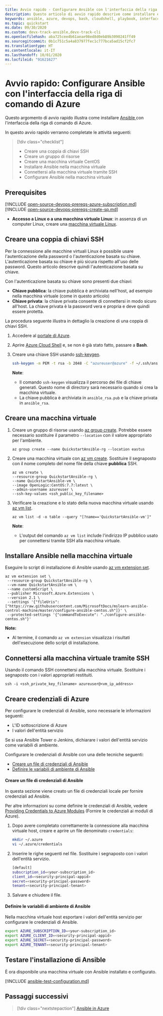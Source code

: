 ```yaml
---
title: Avvio rapido - Configurare Ansible con l'interfaccia della riga di comando di Azure
description: Questo articolo di avvio rapido descrive come installare e configurare Ansible per gestire le risorse di Azure in Ubuntu, CentOS e SLES
keywords: ansible, azure, devops, bash, cloudshell, playbook, interfaccia della riga di comando di azure
ms.topic: quickstart
ms.date: 09/30/2020
ms.custom: devx-track-ansible,devx-track-cli
ms.openlocfilehash: aba725cee4b61aeae98ed8d0eb89b3090241ff49
ms.sourcegitcommit: 0b1c751c5a4a837977fec1c777bca5ad15cf2fc7
ms.translationtype: HT
ms.contentlocale: it-IT
ms.lasthandoff: 10/01/2020
ms.locfileid: "91621627"
---
```

# <a name="quickstart-configure-ansible-using-azure-cli"></a>Avvio rapido: Configurare Ansible con l'interfaccia della riga di comando di Azure

Questo argomento di avvio rapido illustra come installare [Ansible ](https://docs.ansible.com/) con l'interfaccia della riga di comando di Azure.

In questo avvio rapido verranno completate le attività seguenti:

> [!div class="checklist"]
> * Creare una coppia di chiavi SSH
> * Creare un gruppo di risorse
> * Creare una macchina virtuale CentOS 
> * Installare Ansible nella macchina virtuale
> * Connettersi alla macchina virtuale tramite SSH
> * Configurare Ansible nella macchina virtuale

## <a name="prerequisites"></a>Prerequisites

[!INCLUDE [open-source-devops-prereqs-azure-subscription.md](../includes/open-source-devops-prereqs-azure-subscription.md)]
[!INCLUDE [open-source-devops-prereqs-create-sp.md](../includes/open-source-devops-prereqs-create-service-principal.md)]
- **Accesso a Linux o a una macchina virtuale Linux**: in assenza di un computer Linux, creare una [macchina virtuale Linux](/azure/virtual-network/quick-create-cli).

## <a name="create-an-ssh-key-pair"></a>Creare una coppia di chiavi SSH

Per la connessione alle macchine virtuali Linux è possibile usare l'autenticazione della password o l'autenticazione basata su chiave. L'autenticazione basata su chiave è più sicura rispetto all'uso delle password. Questo articolo descrive quindi l'autenticazione basata su chiave.

Con l'autenticazione basata su chiave sono presenti due chiavi:

- **Chiave pubblica**: la chiave pubblica è archiviata nell'host, ad esempio nella macchina virtuale (come in questo articolo)
- **Chiave privata**: la chiave privata consente di connettersi in modo sicuro all'host. La chiave privata è la password vera e propria e deve quindi essere protetta.
        
La procedura seguente illustra in dettaglio la creazione di una coppia di chiavi SSH.

1. Accedere al [portale di Azure](https://portal.azure.com).

1. Aprire [Azure Cloud Shell](/azure/cloud-shell/overview) e, se non è già stato fatto, passare a **Bash**.

1. Creare una chiave SSH usando [ssh-keygen](https://www.ssh.com/ssh/keygen/).

    ```bash
    ssh-keygen -m PEM -t rsa -b 2048 -C "azureuser@azure" -f ~/.ssh/ansible_rsa -N ""
    ```

    **Note**:

    - Il comando `ssh-keygen` visualizza il percorso dei file di chiave generati. Questo nome di directory sarà necessario quando si crea la macchina virtuale.
    - La chiave pubblica è archiviata in `ansible_rsa.pub` e la chiave privata in `ansible_rsa`.

## <a name="create-a-virtual-machine"></a>Creare una macchina virtuale

1. Creare un gruppo di risorse usando [az group create](/cli/azure/group#az-group-create). Potrebbe essere necessario sostituire il parametro `--location` con il valore appropriato per l'ambiente.

    ```azurecli
    az group create --name QuickstartAnsible-rg --location eastus
    ```

1. Creare una macchina virtuale con [az vm create](/cli/azure/vm#az-vm-create). Sostituire il segnaposto con il nome completo del nome file della chiave **pubblica** SSH.

    ```azurecli
    az vm create \
    --resource-group QuickstartAnsible-rg \
    --name QuickstartAnsible-vm \
    --image OpenLogic:CentOS:7.7:latest \
    --admin-username azureuser \
    --ssh-key-values <ssh_public_key_filename>
    ```

1. Verificare la creazione e lo stato della nuova macchina virtuale usando [az vm list](/cli/azure/vm#az-vm-list).

    ```azurecli
    az vm list -d -o table --query "[?name=='QuickstartAnsible-vm']"
    ```

    **Note**:

    - L'output del comando `az vm list` include l'indirizzo IP pubblico usato per connettersi tramite SSH alla macchina virtuale.

## <a name="install-ansible-on-the-virtual-machine"></a>Installare Ansible nella macchina virtuale

Eseguire lo script di installazione di Ansible usando [az vm extension set](/cli/azure/vm/extension?#az-vm-extension-set).

```azurecli
az vm extension set \
 --resource-group QuickstartAnsible-rg \
 --vm-name QuickstartAnsible-vm \
 --name customScript \
 --publisher Microsoft.Azure.Extensions \
 --version 2.1 \
 --settings '{"fileUris":["https://raw.githubusercontent.com/MicrosoftDocs/mslearn-ansible-control-machine/master/configure-ansible-centos.sh"]}' \
 --protected-settings '{"commandToExecute": "./configure-ansible-centos.sh"}'
```

**Note:**

- Al termine, il comando `az vm extension` visualizza i risultati dell'esecuzione dello script di installazione.

## <a name="connect-to-your-virtual-machine-via-ssh"></a>Connettersi alla macchina virtuale tramite SSH

Usando il comando SSH connettersi alla macchina virtuale. Sostituire i segnaposto con i valori appropriati restituiti.

```azurecli
ssh -i <ssh_private_key_filename> azureuser@<vm_ip_address>
```

## <a name="create-azure-credentials"></a>Creare credenziali di Azure

Per configurare le credenziali di Ansible, sono necessarie le informazioni seguenti:

* L'ID sottoscrizione di Azure
* I valori dell'entità servizio

Se si usa Ansible Tower o Jenkins, dichiarare i valori dell'entità servizio come variabili di ambiente.

Configurare le credenziali di Ansible con una delle tecniche seguenti:

- [Creare un file di credenziali di Ansible](#file-credentials)
- [Definire le variabili di ambiente di Ansible](#env-credentials)

#### <a name="span-idfile-credentials-create-ansible-credentials-file"></a><span id="file-credentials"/> Creare un file di credenziali di Ansible

In questa sezione viene creato un file di credenziali locale per fornire credenziali ad Ansible.

Per altre informazioni su come definire le credenziali di Ansible, vedere [Providing Credentials to Azure Modules](https://docs.ansible.com/ansible/guide_azure.html#providing-credentials-to-azure-modules) (Fornire le credenziali ai moduli di Azure).

1. Dopo avere completato correttamente la connessione alla macchina virtuale host, creare e aprire un file denominato `credentials`:

    ```bash
    mkdir ~/.azure
    vi ~/.azure/credentials
    ```

1. Inserire le righe seguenti nel file. Sostituire i segnaposto con i valori dell'entità servizio.

    ```bash
    [default]
    subscription_id=<your-subscription_id>
    client_id=<security-principal-appid>
    secret=<security-principal-password>
    tenant=<security-principal-tenant>
    ```

1. Salvare e chiudere il file.

#### <a name="span-idenv-credentialsdefine-ansible-environment-variables"></a><span id="env-credentials"/>Definire le variabili di ambiente di Ansible

Nella macchina virtuale host esportare i valori dell'entità servizio per configurare le credenziali di Ansible.

```bash
export AZURE_SUBSCRIPTION_ID=<your-subscription_id>
export AZURE_CLIENT_ID=<security-principal-appid>
export AZURE_SECRET=<security-principal-password>
export AZURE_TENANT=<security-principal-tenant>
```

## <a name="test-ansible-installation"></a>Testare l'installazione di Ansible

È ora disponibile una macchina virtuale con Ansible installato e configurato.

[!INCLUDE [ansible-test-configuration.md](includes/ansible-test-configuration.md)]

## <a name="next-steps"></a>Passaggi successivi

> [!div class="nextstepaction"]
> [Ansible in Azure](./index.yml)